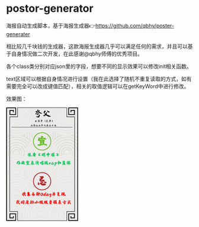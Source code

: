 # postor-generator
 海报自动生成脚本，基于海报生成器👉https://github.com/qbhy/poster-generater

相比较几千块钱的生成器，这款海报生成器几乎可以满足任何的需求，并且可以基于自身情况做二次开发，在此感谢@qbhy师傅的优秀项目。

各个class类分别对应json里的字段，想要不同的显示效果可以修改init相关函数。

text区域可以根据自身情况进行设置（我在此选择了随机不重复读取的方式，如有需要完全可以改成键值匹配），相关的取值逻辑可以在getKeyWord中进行修改。

效果图：

<img src="poster_2022_7_25.png" alt="poster_2022_7_25" style="zoom:30%;" />

